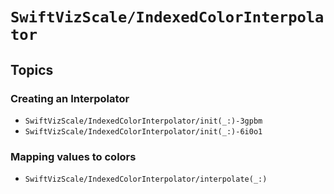 # ``SwiftVizScale/IndexedColorInterpolator``

## Topics

### Creating an Interpolator

- ``SwiftVizScale/IndexedColorInterpolator/init(_:)-3gpbm``
- ``SwiftVizScale/IndexedColorInterpolator/init(_:)-6i0o1``

### Mapping values to colors

- ``SwiftVizScale/IndexedColorInterpolator/interpolate(_:)``
